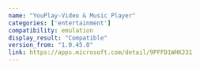 ```yaml
---
name: "YouPlay-Video & Music Player"
categories: ['entertainment']
compatibility: emulation
display_result: "Compatible"
version_from: "1.0.45.0"
link: https://apps.microsoft.com/detail/9PFFD1WHKJ31
---
```

